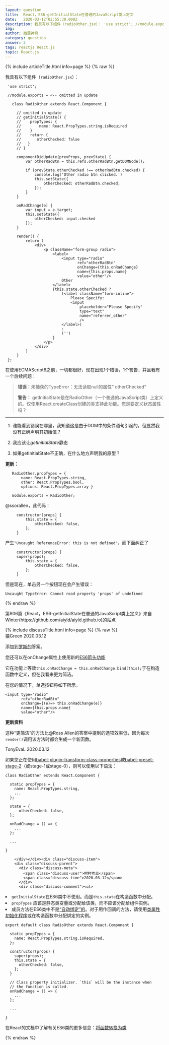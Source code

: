 ```yaml
---
layout: question
title:  React，ES6-getInitialState在普通的JavaScript类上定义
date:   2020-03-12T02:55:30.000Z
description: 我具有以下组件（radioOther.jsx）： 'use strict'; //module.exports = <-- omitted in ...
img: 
author: 西里神奇
category: question
answer: 3
tags: reactjs React.js
topic: React.js
---
```

<div class="article-root">
  <div class="article">
    {% include articleTitle.html info=page %}
    {% raw %}
    <div class="article-content"><p><font style="vertical-align: inherit;"><font style="vertical-align: inherit;">我具有以下组件（</font></font><code>radioOther.jsx</code><font style="vertical-align: inherit;"><font style="vertical-align: inherit;">）：</font></font></p>

<pre><code> 'use strict';<font></font>
<font></font>
 //module.exports = &lt;-- omitted in update<font></font>
<font></font>
   class RadioOther extends React.Component {<font></font>
<font></font>
     // omitted in update <font></font>
     // getInitialState() {<font></font>
     //    propTypes: {<font></font>
     //        name: React.PropTypes.string.isRequired<font></font>
     //    }<font></font>
     //    return {<font></font>
     //       otherChecked: false<font></font>
     //   }<font></font>
     // }<font></font>
<font></font>
     componentDidUpdate(prevProps, prevState) {<font></font>
         var otherRadBtn = this.refs.otherRadBtn.getDOMNode();<font></font>
<font></font>
         if (prevState.otherChecked !== otherRadBtn.checked) {<font></font>
             console.log('Other radio btn clicked.')<font></font>
             this.setState({<font></font>
                 otherChecked: otherRadBtn.checked,<font></font>
             });<font></font>
         }<font></font>
     }<font></font>
<font></font>
     onRadChange(e) {<font></font>
         var input = e.target;<font></font>
         this.setState({<font></font>
             otherChecked: input.checked<font></font>
         });<font></font>
     }<font></font>
<font></font>
     render() {<font></font>
         return (<font></font>
             &lt;div&gt;<font></font>
                 &lt;p className="form-group radio"&gt;<font></font>
                     &lt;label&gt;<font></font>
                         &lt;input type="radio"<font></font>
                                ref="otherRadBtn"<font></font>
                                onChange={this.onRadChange}<font></font>
                                name={this.props.name}<font></font>
                                value="other"/&gt;<font></font>
                         Other<font></font>
                     &lt;/label&gt;<font></font>
                     {this.state.otherChecked ?<font></font>
                         (&lt;label className="form-inline"&gt;<font></font>
                             Please Specify:<font></font>
                             &lt;input<font></font>
                                 placeholder="Please Specify"<font></font>
                                 type="text"<font></font>
                                 name="referrer_other"<font></font>
                                 /&gt;<font></font>
                         &lt;/label&gt;)<font></font>
                         :<font></font>
                         ('')<font></font>
                     }<font></font>
                 &lt;/p&gt;<font></font>
             &lt;/div&gt;<font></font>
         )<font></font>
     }<font></font>
 };<font></font>
</code></pre>

<p><font style="vertical-align: inherit;"><font style="vertical-align: inherit;">在使用ECMAScript6之前，一切都很好，现在出现1个错误，1个警告，并且我有一个后续问题：</font></font></p>

<blockquote>
  <p><strong><font style="vertical-align: inherit;"><font style="vertical-align: inherit;">错误：</font></font></strong><font style="vertical-align: inherit;"><font style="vertical-align: inherit;">未捕获的TypeError：无法读取null的属性“ otherChecked”</font></font></p>
  
  <p><strong><font style="vertical-align: inherit;"><font style="vertical-align: inherit;">警告：</font></font></strong><font style="vertical-align: inherit;"><font style="vertical-align: inherit;"> getInitialState是在RadioOther（一个普通的JavaScript类）上定义的。</font><font style="vertical-align: inherit;">仅使用React.createClass创建的类支持此功能。</font><font style="vertical-align: inherit;">您是要定义状态属性吗？</font></font></p>
</blockquote>

<hr>

<ol>
<li><p><font style="vertical-align: inherit;"><font style="vertical-align: inherit;">谁能看到错误在哪里，我知道这是由于DOM中的条件语句引起的，但显然我没有正确声明其初始值？</font></font></p></li>
<li><p><font style="vertical-align: inherit;"><font style="vertical-align: inherit;">我应该让</font></font><em><font style="vertical-align: inherit;"><font style="vertical-align: inherit;">getInitialState</font></font></em><font style="vertical-align: inherit;"><font style="vertical-align: inherit;">静态</font></font></p></li>
<li><p><font style="vertical-align: inherit;"><font style="vertical-align: inherit;">如果getInitialState不正确，在什么地方声明我的原型？</font></font></p></li>
</ol>

<p><strong><font style="vertical-align: inherit;"><font style="vertical-align: inherit;">更新：</font></font></strong></p>

<pre><code>   RadioOther.propTypes = {<font></font>
       name: React.PropTypes.string,<font></font>
       other: React.PropTypes.bool,<font></font>
       options: React.PropTypes.array }<font></font>
<font></font>
   module.exports = RadioOther;<font></font>
</code></pre>

<p><font style="vertical-align: inherit;"><font style="vertical-align: inherit;">@ssorallen，此代码：</font></font></p>

<pre><code>     constructor(props) {<font></font>
         this.state = {<font></font>
             otherChecked: false,<font></font>
         };<font></font>
     }<font></font>
</code></pre>

<p><font style="vertical-align: inherit;"><font style="vertical-align: inherit;">产生</font></font><code>"Uncaught ReferenceError: this is not defined"</code><font style="vertical-align: inherit;"><font style="vertical-align: inherit;">，而下面纠正了</font></font></p>

<pre><code>     constructor(props) {<font></font>
     super(props);<font></font>
         this.state = {<font></font>
             otherChecked: false,<font></font>
         };<font></font>
     }<font></font>
</code></pre>

<p><font style="vertical-align: inherit;"><font style="vertical-align: inherit;">但是现在，单击另一个按钮现在会产生错误：</font></font></p>

<p><code>Uncaught TypeError: Cannot read property 'props' of undefined</code></p></div>
    {% endraw %}
  </div>
  <p class="winter_mark">第906篇《React，ES6-getInitialState在普通的JavaScript类上定义》来自Winter(https://github.com/aiyld/aiyld.github.io)的站点</p>
  <div class="discuss-wrapper">
    {% include discussTitle.html info=page %}
    {% raw %}
    <div class="discuss-list">
    <div class="discuss-item">
        <div class="discuss-parent">
          <div class="discuss-meta">
            <span class="discuss-user">猿Green</span>
            <span class="discuss-time">2020.03.12</span>
          </div>
          <div class="discuss-comment"><p><font style="vertical-align: inherit;"><font style="vertical-align: inherit;">添加到</font></font><a href="https://stackoverflow.com/users/368697/ross-allen"><font style="vertical-align: inherit;"><font style="vertical-align: inherit;">罗斯的</font></font></a><font style="vertical-align: inherit;"><font style="vertical-align: inherit;">答案。</font></font></p>

<p><font style="vertical-align: inherit;"><font style="vertical-align: inherit;">您还可以</font><font style="vertical-align: inherit;">在onChange属性上</font><font style="vertical-align: inherit;">使用新的</font></font><a href="https://developer.mozilla.org/en/docs/Web/JavaScript/Reference/Functions/Arrow_functions" rel="nofollow noreferrer"><font style="vertical-align: inherit;"><font style="vertical-align: inherit;">ES6箭头功能</font></font></a><font style="vertical-align: inherit;"></font></p>

<p><font style="vertical-align: inherit;"><font style="vertical-align: inherit;">它在功能上等效</font></font><code>this.onRadChange = this.onRadChange.bind(this);</code><font style="vertical-align: inherit;"><font style="vertical-align: inherit;">于在构造</font><font style="vertical-align: inherit;">函数中定义</font><font style="vertical-align: inherit;">，但在我看来更为简洁。</font></font></p>

<p><font style="vertical-align: inherit;"><font style="vertical-align: inherit;">在您的情况下，单选按钮将如下所示。</font></font></p>

<pre><code>&lt;input type="radio"<font></font>
       ref="otherRadBtn"<font></font>
       onChange={(e)=&gt; this.onRadChange(e)}<font></font>
       name={this.props.name}<font></font>
       value="other"/&gt;<font></font>
</code></pre>

<p><strong><font style="vertical-align: inherit;"><font style="vertical-align: inherit;">更新资料</font></font></strong></p>

<p><font style="vertical-align: inherit;"><font style="vertical-align: inherit;">这种“更简洁”的方法比@Ross Allen的答案中提到的选项效率低，因为每次</font></font><code>render()</code><font style="vertical-align: inherit;"><font style="vertical-align: inherit;">调用</font><font style="vertical-align: inherit;">该</font><font style="vertical-align: inherit;">方法</font><font style="vertical-align: inherit;">时都会生成一个新函数。</font></font></p></div>
        </div></div><div class="discuss-item">
        <div class="discuss-parent">
          <div class="discuss-meta">
            <span class="discuss-user">TonyEvaL</span>
            <span class="discuss-time">2020.03.12</span>
          </div>
          <div class="discuss-comment"><p><font style="vertical-align: inherit;"><font style="vertical-align: inherit;">如果您正在使用</font></font><a href="https://babeljs.io/docs/plugins/transform-class-properties/" rel="nofollow noreferrer"><font style="vertical-align: inherit;"><font style="vertical-align: inherit;">babel-plugin-transform-class-properties</font></font></a><font style="vertical-align: inherit;"><font style="vertical-align: inherit;">或</font></font><a href="https://babeljs.io/docs/plugins/preset-stage-2" rel="nofollow noreferrer"><font style="vertical-align: inherit;"><font style="vertical-align: inherit;">babel-preset-stage-2</font></font></a><font style="vertical-align: inherit;"><font style="vertical-align: inherit;">（或stage-1或stage-0），则可以使用以下语法：</font></font></p>

<pre><code>class RadioOther extends React.Component {<font></font>
<font></font>
  static propTypes = {<font></font>
    name: React.PropTypes.string,<font></font>
    ...<font></font>
  };<font></font>
<font></font>
  state = {<font></font>
      otherChecked: false,<font></font>
  };<font></font>
<font></font>
  onRadChange = () =&gt; {<font></font>
    ...<font></font>
  };<font></font>
<font></font>
  ...<font></font>
<font></font>
}<font></font>
</code></pre></div>
        </div></div><div class="discuss-item">
        <div class="discuss-parent">
          <div class="discuss-meta">
            <span class="discuss-user">村村老丝</span>
            <span class="discuss-time">2020.03.12</span>
          </div>
          <div class="discuss-comment"><ul>
<li><code>getInitialState</code><font style="vertical-align: inherit;"><font style="vertical-align: inherit;">在ES6类中不使用。</font><font style="vertical-align: inherit;">而是</font></font><code>this.state</code><font style="vertical-align: inherit;"><font style="vertical-align: inherit;">在构造函数中</font><font style="vertical-align: inherit;">分配</font><font style="vertical-align: inherit;">。</font></font></li>
<li><code>propTypes</code><font style="vertical-align: inherit;"><font style="vertical-align: inherit;"> 应该是静态类变量或分配给该类，而不应该分配给组件实例。</font></font></li>
<li><font style="vertical-align: inherit;"><font style="vertical-align: inherit;">成员方法</font><font style="vertical-align: inherit;">在ES6类</font><font style="vertical-align: inherit;">中不是</font></font><a href="https://reactjs.org/docs/react-without-es6.html#autobinding" rel="noreferrer"><font style="vertical-align: inherit;"><font style="vertical-align: inherit;">“自动绑定”的</font></font></a><font style="vertical-align: inherit;"><font style="vertical-align: inherit;">。</font><font style="vertical-align: inherit;">对于用作回调的方法，请使用</font></font><a href="https://babeljs.io/docs/plugins/transform-class-properties/" rel="noreferrer"><font style="vertical-align: inherit;"><font style="vertical-align: inherit;">类属性初始化程序</font></font></a><font style="vertical-align: inherit;"><font style="vertical-align: inherit;">或在构造函数中分配绑定的实例。</font></font></li>
</ul>

<pre class="lang-js prettyprint-override"><code>export default class RadioOther extends React.Component {<font></font>
<font></font>
  static propTypes = {<font></font>
    name: React.PropTypes.string.isRequired,<font></font>
  };<font></font>
<font></font>
  constructor(props) {<font></font>
    super(props);<font></font>
    this.state = {<font></font>
      otherChecked: false,<font></font>
    };<font></font>
  }<font></font>
<font></font>
  // Class property initializer. `this` will be the instance when<font></font>
  // the function is called.<font></font>
  onRadChange = () =&gt; {<font></font>
    ...<font></font>
  };<font></font>
<font></font>
  ...<font></font>
<font></font>
}<font></font>
</code></pre>

<p><font style="vertical-align: inherit;"><font style="vertical-align: inherit;">在React的文档中了解有关ES6类的更多信息：</font></font><a href="https://reactjs.org/docs/state-and-lifecycle.html#converting-a-function-to-a-class" rel="noreferrer"><font style="vertical-align: inherit;"><font style="vertical-align: inherit;">将函数转换为类</font></font></a></p></div>
        </div></div>
    </div>
    {% endraw %}
  </div>
<div>
